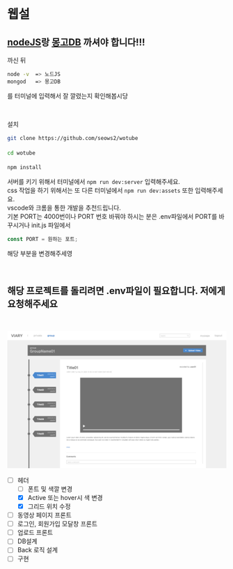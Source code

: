 # 웹설

## [nodeJS](https://nodejs.org/en/)랑 [몽고DB](https://www.mongodb.com/download-center/community) 까셔야 합니다!!!

까신 뒤

```bash
node -v  => 노드JS
mongod   => 몽고DB
```

를 터미널에 입력해서 잘 깔렸는지 확인해봅시당

<br>

설치

```bash
git clone https://github.com/seows2/wotube

cd wotube

npm install

```

서버를 키기 위해서 터미널에서 `npm run dev:server` 입력해주세요.  
css 작업을 하기 위해서는 또 다른 터미널에서 `npm run dev:assets` 또한 입력해주세요.  
vscode와 크롬을 통한 개발을 추천드립니다.  
기본 PORT는 4000번이나 PORT 번호 바꿔야 하시는 분은 .env파일에서 PORT를 바꾸시거나 init.js 파일에서

```js
const PORT = 원하는 포트;
```

해당 부분을 변경해주세영

<br>

## **해당 프로젝트를 돌리려면 .env파일이 필요합니다. 저에게 요청해주세요** 
<br>

![header](sample/group_page.jpg)   
- [ ] 헤더  
  - [ ] 폰트 및 색깔 변경
  - [x] Active 또는 hover시 색 변경
  - [x] 그리드 위치 수정
- [ ] 동영상 페이지 프론트
- [ ] 로그인, 회원가입 모달창 프론트
- [ ] 업로드 프론트
- [ ] DB설계
- [ ] Back 로직 설계
- [ ] 구현